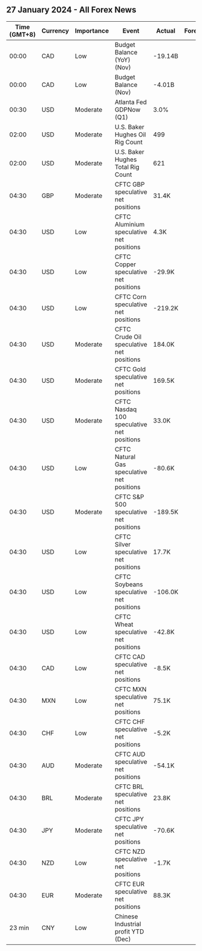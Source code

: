 ## 27 January 2024 - All Forex News

| Time (GMT+8) | Currency | Importance | Event | Actual | Forecast | Previous |
|------|----------|------------|-------|--------|----------|----------|
| 00:00 | CAD | Low | Budget Balance (YoY) (Nov) | -19.14B |  | -15.13B |
| 00:00 | CAD | Low | Budget Balance (Nov) | -4.01B |  | -6.96B |
| 00:30 | USD | Moderate | Atlanta Fed GDPNow (Q1) | 3.0% |  |  |
| 02:00 | USD | Moderate | U.S. Baker Hughes Oil Rig Count | 499 |  | 497 |
| 02:00 | USD | Moderate | U.S. Baker Hughes Total Rig Count | 621 |  | 620 |
| 04:30 | GBP | Moderate | CFTC GBP speculative net positions | 31.4K |  | 30.9K |
| 04:30 | USD | Low | CFTC Aluminium speculative net positions | 4.3K |  | 5.3K |
| 04:30 | USD | Low | CFTC Copper speculative net positions | -29.9K |  | -25.3K |
| 04:30 | USD | Low | CFTC Corn speculative net positions | -219.2K |  | -220.0K |
| 04:30 | USD | Moderate | CFTC Crude Oil speculative net positions | 184.0K |  | 162.0K |
| 04:30 | USD | Moderate | CFTC Gold speculative net positions | 169.5K |  | 179.9K |
| 04:30 | USD | Moderate | CFTC Nasdaq 100 speculative net positions | 33.0K |  | 36.6K |
| 04:30 | USD | Low | CFTC Natural Gas speculative net positions | -80.6K |  | -56.5K |
| 04:30 | USD | Moderate | CFTC S&P 500 speculative net positions | -189.5K |  | -169.2K |
| 04:30 | USD | Low | CFTC Silver speculative net positions | 17.7K |  | 25.6K |
| 04:30 | USD | Low | CFTC Soybeans speculative net positions | -106.0K |  | -93.7K |
| 04:30 | USD | Low | CFTC Wheat speculative net positions | -42.8K |  | -46.6K |
| 04:30 | CAD | Low | CFTC CAD speculative net positions | -8.5K |  | -13.4K |
| 04:30 | MXN | Low | CFTC MXN speculative net positions | 75.1K |  | 81.6K |
| 04:30 | CHF | Low | CFTC CHF speculative net positions | -5.2K |  | -3.7K |
| 04:30 | AUD | Moderate | CFTC AUD speculative net positions | -54.1K |  | -47.9K |
| 04:30 | BRL | Moderate | CFTC BRL speculative net positions | 23.8K |  | 24.7K |
| 04:30 | JPY | Moderate | CFTC JPY speculative net positions | -70.6K |  | -56.6K |
| 04:30 | NZD | Low | CFTC NZD speculative net positions | -1.7K |  | -2.9K |
| 04:30 | EUR | Moderate | CFTC EUR speculative net positions | 88.3K |  | 104.1K |
| 23 min | CNY | Low | Chinese Industrial profit YTD (Dec) |  |  | -4.4% |
